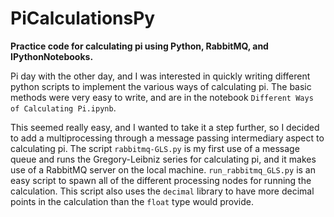 # PiCalculationsPy
**Practice code for calculating pi using Python, RabbitMQ, and IPythonNotebooks.**

Pi day with the other day, and I was interested in quickly writing different python scripts to implement the various ways of calculating pi. The basic methods were very easy to write, and are in the notebook `Different Ways of Calculating Pi.ipynb`.

This seemed really easy, and I wanted to take it a step further, so I decided to add a multiprocessing through a message passing intermediary aspect to calculating pi.
The script `rabbitmq-GLS.py` is my first use of a message queue and runs the Gregory-Leibniz series for calculating pi, and it makes use of a RabbitMQ server on the local machine.
`run_rabbitmq_GLS.py` is an easy script to spawn all of the different processing nodes for running the calculation. 
This script also uses the `decimal` library to have more decimal points in the calculation than the `float` type would provide. 
